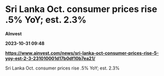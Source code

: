 # Sri Lanka Oct. consumer prices rise .5% YoY; est. 2.3%
**AInvest**

**2023-10-31 09:48**

**https://www.ainvest.com/news/sri-lanka-oct-consumer-prices-rise-5-yoy-est-2-3-231010001d17b0df10b7ea21/**

Sri Lanka Oct. consumer prices rise .5% YoY; est. 2.3%